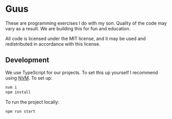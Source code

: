 # Guus

These are programming exercises I do with my son. Quality of the code may vary as a result. We are building this for fun and education.

All code is licensed under the MIT license, and it may be used and redistributed in accordance with this license.

## Development
We use TypeScript for our projects. To set this up yourself I recommend using [NVM](https://github.com/nvm-sh/nvm). To set up:

```bash
nvm i
npm install
```

To run the project locally:

```bash
npm run start
```
